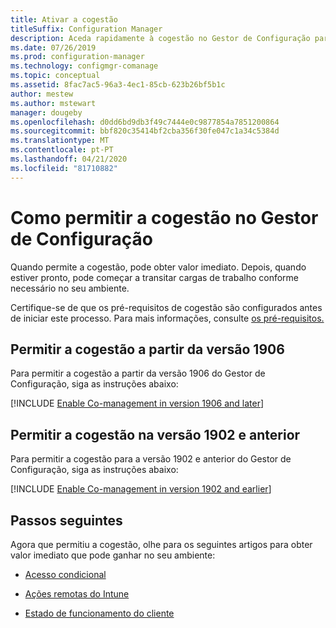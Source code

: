 ```yaml
---
title: Ativar a cogestão
titleSuffix: Configuration Manager
description: Aceda rapidamente à cogestão no Gestor de Configuração para ganhar valor imediato.
ms.date: 07/26/2019
ms.prod: configuration-manager
ms.technology: configmgr-comanage
ms.topic: conceptual
ms.assetid: 8fac7ac5-96a3-4ec1-85cb-623b26bf5b1c
author: mestew
ms.author: mstewart
manager: dougeby
ms.openlocfilehash: d0dd6bd9db3f49c7444e0c9877854a7851200864
ms.sourcegitcommit: bbf820c35414bf2cba356f30fe047c1a34c5384d
ms.translationtype: MT
ms.contentlocale: pt-PT
ms.lasthandoff: 04/21/2020
ms.locfileid: "81710882"
---
```

# <a name="how-to-enable-co-management-in-configuration-manager"></a>Como permitir a cogestão no Gestor de Configuração

Quando permite a cogestão, pode obter valor imediato. Depois, quando estiver pronto, pode começar a transitar cargas de trabalho conforme necessário no seu ambiente.

Certifique-se de que os pré-requisitos de cogestão são configurados antes de iniciar este processo. Para mais informações, consulte [os pré-requisitos.](overview.md#prerequisites)

## <a name="enable-co-management-starting-in-version-1906"></a>Permitir a cogestão a partir da versão 1906

Para permitir a cogestão a partir da versão 1906 do Gestor de Configuração, siga as instruções abaixo:

[!INCLUDE [Enable Co-management in version 1906 and later](includes/enable-co-management-1906-and-higher.md)]

## <a name="enable-co-management-in-version-1902-and-earlier"></a>Permitir a cogestão na versão 1902 e anterior

Para permitir a cogestão para a versão 1902 e anterior do Gestor de Configuração, siga as instruções abaixo:

[!INCLUDE [Enable Co-management in version 1902 and earlier](includes/enable-co-management-1902-and-earlier.md)]

## <a name="next-steps"></a>Passos seguintes

Agora que permitiu a cogestão, olhe para os seguintes artigos para obter valor imediato que pode ganhar no seu ambiente:

- [Acesso condicional](quickstart-conditional-access.md)  

- [Ações remotas do Intune](quickstart-remote-actions.md)  

- [Estado de funcionamento do cliente](quickstart-client-health.md)  
